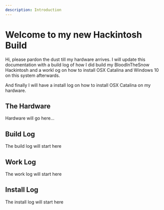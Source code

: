 ```yaml
---
description: Introduction
---
```


# Welcome to my new Hackintosh Build

Hi, please pardon the dust till my hardware arrives. I will update this documentation with a build log of how I did build my BloodInTheSnow Hackintosh and a workl og on how to install OSX Catalina and Windows 10 on this system afterwards.

And finally I will have a install log on how to install OSX Catalina on my hardware.

## The Hardware

Hardware will go here...

## Build Log

The build log will start here

## Work Log

The work log will start here

## Install Log

The install log will start here



